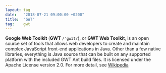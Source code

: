 ```yaml
---
layout: tag
date:   "2018-07-21 09:00:00 +0200"
title:  "GWT"
tag:    gwt
---
```


**Google Web Toolkit** (**GWT** `/ˈɡwɪt/`), or **GWT Web Toolkit**, is an open
source set of tools that allows web developers to create and maintain complex
JavaScript front-end applications in Java. Other than a few native libraries,
everything is Java source that can be built on any supported platform with the
included GWT Ant build files. It is licensed under the Apache License version
2.0. For more detail, see [Wikipedia][wiki]

[wiki]: https://en.wikipedia.org/wiki/Google_Web_Toolkit
